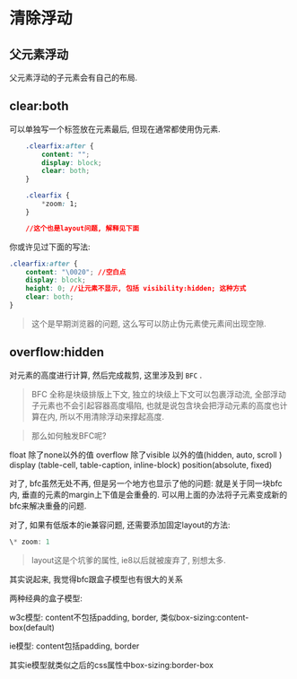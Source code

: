 # 清除浮动

## 父元素浮动

父元素浮动的子元素会有自己的布局. 

## clear:both

可以单独写一个标签放在元素最后, 但现在通常都使用伪元素. 

``` css
    .clearfix:after {
        content: "";
        display: block;
        clear: both;
    }

    .clearfix {
        *zoom: 1;
    }

    //这个也是layout问题, 解释见下面
```

你或许见过下面的写法: 

``` css
.clearfix:after {
    content: "\0020"; //空白点
    display: block;
    height: 0; //让元素不显示, 包括 visibility:hidden; 这种方式
    clear: both;
}
```

> 这个是早期浏览器的问题, 这么写可以防止伪元素使元素间出现空隙. 

## overflow:hidden

对元素的高度进行计算, 然后完成裁剪, 这里涉及到 `BFC` . 

> BFC 全称是块级排版上下文, 独立的块级上下文可以包裹浮动流, 全部浮动子元素也不会引起容器高度塌陷, 也就是说包含块会把浮动元素的高度也计算在内, 所以不用清除浮动来撑起高度. 

> 那么如何触发BFC呢? 

float 除了none以外的值 
overflow 除了visible 以外的值(hidden, auto, scroll ) 
display (table-cell, table-caption, inline-block) 
position(absolute, fixed)

对了, bfc虽然无处不再, 但是另一个地方也显示了他的问题: 就是关于同一块bfc内, 垂直的元素的margin上下值是会重叠的. 可以用上面的办法将子元素变成新的bfc来解决重叠的问题. 

对了, 如果有低版本的ie兼容问题, 还需要添加固定layout的方法:

``` js
\* zoom: 1
```

> layout这是个坑爹的属性, ie8以后就被废弃了, 别想太多. 

其实说起来, 我觉得bfc跟盒子模型也有很大的关系

两种经典的盒子模型: 

w3c模型: 
content不包括padding, border, 类似box-sizing:content-box(default)

ie模型: 
content包括padding, border

其实ie模型就类似之后的css属性中box-sizing:border-box

